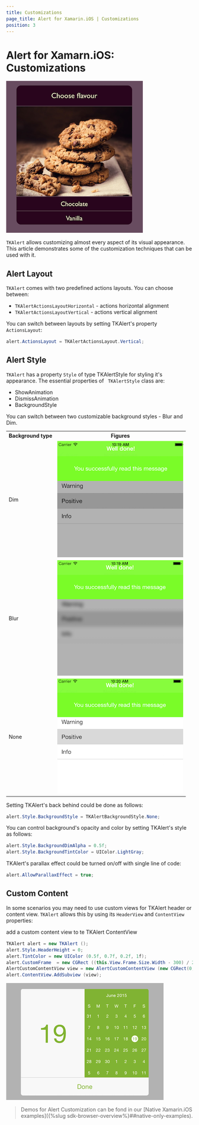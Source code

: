 ```yaml
---
title: Customizations
page_title: Alert for Xamarin.iOS | Customizations
position: 3
---
```


# Alert for Xamarn.iOS: Customizations

<img src="../images/alert-customization001.png"/>

<code>TKAlert</code> allows customizing almost every aspect of its visual appearance. This article demonstrates some of the customization techniques that can be used with it.

## Alert Layout

<code>TKAlert</code> comes with two predefined actions layouts. You can choose between:
- <code>TKAlertActionsLayoutHorizontal</code> - actions horizontal alignment
- <code>TKAlertActionsLayoutVertical</code> - actions vertical alignment

You can switch between layouts by setting TKAlert's property <code>ActionsLayout</code>:

```C#
alert.ActionsLayout = TKAlertActionsLayout.Vertical;
```

## Alert Style

<code>TKAlert</code> has a property <code>Style</code> of type TKAlertStyle for styling it's appearance. The essential properties of <code> TKAlertStyle</code> class are:

<ul> 
  <li>ShowAnimation</li>
  <li>DismissAnimation</li>
  <li>BackgroundStyle</li>
</ul>

You can switch between two customizable background styles - Blur and Dim. 
<table>

<tr>
<th>Background type</th>
<th>Figures</th>
</tr>

<tr>
<td>Dim</td>
<td><img src="../images/alert-customization004.png"></td>
</tr>

<tr>
<td>Blur</td>
<td><img src="../images/alert-customization005.png"></td>
</tr>

<tr>
<td>None</td>
<td><img src="../images/alert-customization003.png"></td>
</tr>

</table>

Setting TKAlert's back behind could be done as follows:

```C#
alert.Style.BackgroundStyle = TKAlertBackgroundStyle.None;
```

You can control background's opacity and color by setting TKAlert's style as follows:

```C#
alert.Style.BackgroundDimAlpha = 0.5f;
alert.Style.BackgroundTintColor = UIColor.LightGray;
```

TKAlert's parallax effect could be turned on/off with single line of code:

```C#
alert.AllowParallaxEffect = true;
```

## Custom Content

In some scenarios you may need to use custom views for TKAlert header or content view. <code>TKAlert</code> allows this by using its <code>HeaderView</code> and <code>ContentView </code> properties:

add a custom content view to te TKAlert ContentView

```C#
TKAlert alert = new TKAlert ();
alert.Style.HeaderHeight = 0;
alert.TintColor = new UIColor (0.5f, 0.7f, 0.2f, 1f);
alert.CustomFrame  = new CGRect ((this.View.Frame.Size.Width - 300) / 2, 100, 300, 250);
AlertCustomContentView view = new AlertCustomContentView (new CGRect(0, 0, 300, 210));
alert.ContentView.AddSubview (view);
```

<img src="../images/alert-customization002.png" >

> Demos for Alert Customization can be fond in our [Native Xamarin.iOS examples]({%slug sdk-browser-overview%}##native-only-examples).

